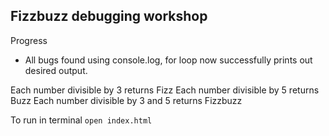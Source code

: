 ## Fizzbuzz debugging workshop

Progress
- All bugs found using console.log, for loop now successfully prints out desired output.

Each number divisible by 3 returns Fizz
Each number divisible by 5 returns Buzz
Each number divisible by 3 and 5 returns Fizzbuzz

To run in terminal  `open index.html`